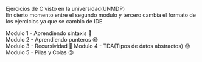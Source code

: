 Ejercicios de C visto en la universidad(UNMDP)                                                                                                                                         
En cierto momento entre el segundo modulo y tercero cambia el formato de los ejercicios ya que se cambio de IDE                        

Modulo 1 - Aprendiendo sintaxis 🤑                                                                                                           
Modulo 2 - Aprendiendo punteros 😎                                                                                                       
Modulo 3 - Recursividad 🙂
Modulo 4 - TDA(Tipos de datos abstractos) 😐
Modulo 5 - Pilas y Colas 😕